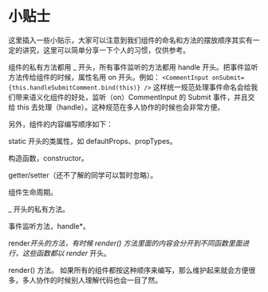 # 小贴士
这里插入一些小贴示，大家可以注意到我们组件的命名和方法的摆放顺序其实有一定的讲究，这里可以简单分享一下个人的习惯，仅供参考。

组件的私有方法都用 _ 开头，所有事件监听的方法都用 handle 开头。把事件监听方法传给组件的时候，属性名用 on 开头。例如：
`
<CommentInput
  onSubmit={this.handleSubmitComment.bind(this)} />
`
这样统一规范处理事件命名会给我们带来语义化组件的好处，监听（on）CommentInput 的 Submit 事件，并且交给 this 去处理（handle）。这种规范在多人协作的时候也会非常方便。

另外，组件的内容编写顺序如下：

static 开头的类属性，如 defaultProps、propTypes。

构造函数，constructor。

getter/setter（还不了解的同学可以暂时忽略）。

组件生命周期。

_ 开头的私有方法。

事件监听方法，handle*。

render*开头的方法，有时候 render() 方法里面的内容会分开到不同函数里面进行，这些函数都以 render* 开头。

render() 方法。
如果所有的组件都按这种顺序来编写，那么维护起来就会方便很多，多人协作的时候别人理解代码也会一目了然。
